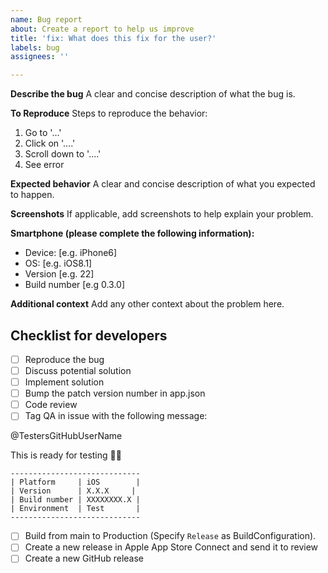 ```yaml
---
name: Bug report
about: Create a report to help us improve
title: 'fix: What does this fix for the user?'
labels: bug
assignees: ''

---
```


**Describe the bug**
A clear and concise description of what the bug is.

**To Reproduce**
Steps to reproduce the behavior:
1. Go to '...'
2. Click on '....'
3. Scroll down to '....'
4. See error

**Expected behavior**
A clear and concise description of what you expected to happen.

**Screenshots**
If applicable, add screenshots to help explain your problem.

**Smartphone (please complete the following information):**
 - Device: [e.g. iPhone6]
 - OS: [e.g. iOS8.1]
 - Version [e.g. 22]
- Build number [e.g 0.3.0]

**Additional context**
Add any other context about the problem here.

## Checklist for developers
- [ ] Reproduce the bug
- [ ] Discuss potential solution
- [ ] Implement solution
- [ ] Bump the patch version number in app.json
- [ ] Code review
- [ ] Tag QA in issue with the following message:

@TestersGitHubUserName

This is ready for testing 👩‍🔬

```
-----------------------------
| Platform     | iOS        |
| Version      | X.X.X     |
| Build number | XXXXXXXX.X |
| Environment  | Test       |
-----------------------------
```
- [ ] Build from main to Production (Specify `Release` as BuildConfiguration).
- [ ] Create a new release in Apple App Store Connect and send it to review
- [ ] Create a new GitHub release
